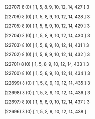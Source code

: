 (22707) 8 (0) [ 1, 5, 8, 9, 10, 12, 14, 427 ] 3 


(22706) 8 (0) [ 1, 5, 8, 9, 10, 12, 14, 428 ] 3 


(22705) 8 (0) [ 1, 5, 8, 9, 10, 12, 14, 429 ] 3 


(22704) 8 (0) [ 1, 5, 8, 9, 10, 12, 14, 430 ] 3 


(22703) 8 (0) [ 1, 5, 8, 9, 10, 12, 14, 431 ] 3 


(22702) 8 (0) [ 1, 5, 8, 9, 10, 12, 14, 432 ] 3 


(22701) 8 (0) [ 1, 5, 8, 9, 10, 12, 14, 433 ] 3 


(22700) 8 (0) [ 1, 5, 8, 9, 10, 12, 14, 434 ] 3 


(22699) 8 (0) [ 1, 5, 8, 9, 10, 12, 14, 435 ] 3 


(22698) 8 (0) [ 1, 5, 8, 9, 10, 12, 14, 436 ] 3 


(22697) 8 (0) [ 1, 5, 8, 9, 10, 12, 14, 437 ] 3 


(22696) 8 (0) [ 1, 5, 8, 9, 10, 12, 14, 438 ]  

